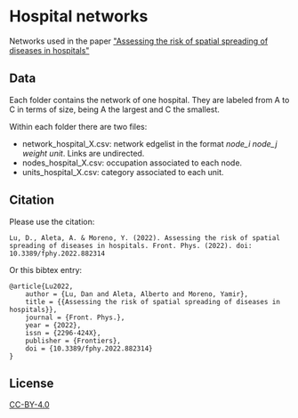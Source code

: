 # Hospital networks

Networks used in the paper ["Assessing the risk of spatial spreading of diseases in hospitals"](https://doi.org/10.3389/fphy.2022.882314)

## Data

Each folder contains the network of one hospital. They are labeled from A to C in terms of size, being A the largest and C the smallest.

Within each folder there are two files:

- network_hospital_X.csv: network edgelist in the format *node_i node_j weight unit*. Links are undirected. 
- nodes_hospital_X.csv: occupation associated to each node.
- units_hospital_X.csv: category associated to each unit.

## Citation

Please use the citation:
```
Lu, D., Aleta, A. & Moreno, Y. (2022). Assessing the risk of spatial spreading of diseases in hospitals. Front. Phys. (2022). doi: 10.3389/fphy.2022.882314
```

Or this bibtex entry:
```
@article{Lu2022,
	author = {Lu, Dan and Aleta, Alberto and Moreno, Yamir},
	title = {{Assessing the risk of spatial spreading of diseases in hospitals}},
	journal = {Front. Phys.},
	year = {2022},
	issn = {2296-424X},
	publisher = {Frontiers},
	doi = {10.3389/fphy.2022.882314}
}
```

## License

[CC-BY-4.0](./LICENSE)
